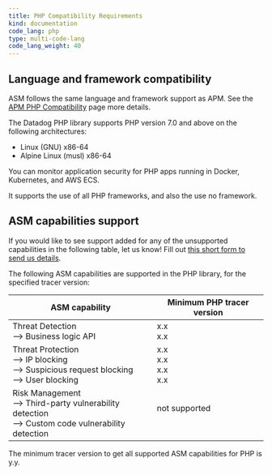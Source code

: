 ```yaml
---
title: PHP Compatibility Requirements 
kind: documentation
code_lang: php
type: multi-code-lang
code_lang_weight: 40
---
```


## Language and framework compatibility

ASM follows the same language and framework support as APM. See the [APM PHP Compatibility][1] page more details. 

The Datadog PHP library supports PHP version 7.0 and above on the following architectures:

- Linux (GNU) x86-64
- Alpine Linux (musl) x86-64

You can monitor application security for PHP apps running in Docker, Kubernetes, and AWS ECS.

It supports the use of all PHP frameworks, and also the use no framework.


## ASM capabilities support

<div class="alert alert-info">If you would like to see support added for any of the unsupported capabilities in the following table, let us know! Fill out <a href="https://forms.gle/gHrxGQMEnAobukfn7">this short form to send us details</a>.</div>

The following ASM capabilities are supported in the PHP library, for the specified tracer version:

| ASM capability                   | Minimum PHP tracer version |
| -------------------------------- | ----------------------------|
| Threat Detection <br/> --> Business logic API  | x.x <br/>x.x   |
| Threat Protection <br/> --> IP blocking <br/> --> Suspicious request blocking <br> --> User blocking   | x.x<br/>x.x<br/>x.x<br/>x.x     |
| Risk Management <br/> --> Third-party vulnerability detection <br/> --> Custom code vulnerability detection | not supported<br/><br/> |

The minimum tracer version to get all supported ASM capabilities for PHP is y.y.

[1]: /tracing/trace_collection/compatibility/php/
